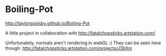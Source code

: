 # Boiling-Pot

http://taylorgoolsby.github.io/Boiling-Pot

A little project in collaboration with http://fatalchopsticks.artstation.com/

Unfortunately, normals aren't rendering in webGL :(
They can be seen here though: http://fatalchopsticks.artstation.com/projects/J3bXm
